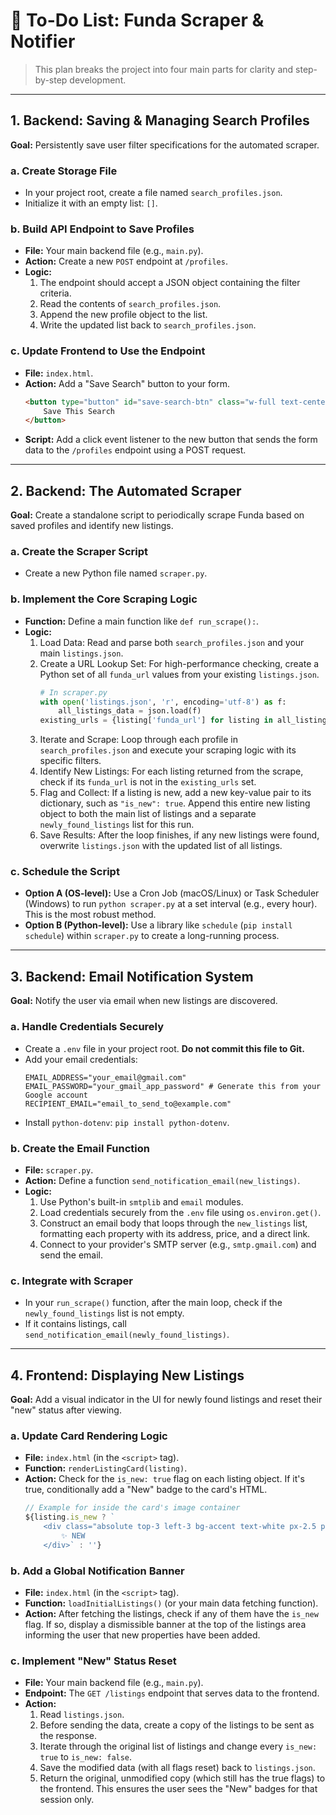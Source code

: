 
# 📝 To-Do List: Funda Scraper & Notifier

>This plan breaks the project into four main parts for clarity and step-by-step development.

---

## 1. Backend: Saving & Managing Search Profiles
**Goal:** Persistently save user filter specifications for the automated scraper.

### a. Create Storage File
- In your project root, create a file named `search_profiles.json`.
- Initialize it with an empty list: `[]`.

### b. Build API Endpoint to Save Profiles
- **File:** Your main backend file (e.g., `main.py`).
- **Action:** Create a new `POST` endpoint at `/profiles`.
- **Logic:**
    1. The endpoint should accept a JSON object containing the filter criteria.
    2. Read the contents of `search_profiles.json`.
    3. Append the new profile object to the list.
    4. Write the updated list back to `search_profiles.json`.

### c. Update Frontend to Use the Endpoint
- **File:** `index.html`.
- **Action:** Add a "Save Search" button to your form.
    ```html
    <button type="button" id="save-search-btn" class="w-full text-center px-6 py-2 bg-gray-600 text-white font-semibold rounded-lg hover:bg-gray-700 transition-all mt-2">
        Save This Search
    </button>
    ```
- **Script:** Add a click event listener to the new button that sends the form data to the `/profiles` endpoint using a POST request.

---

## 2. Backend: The Automated Scraper
**Goal:** Create a standalone script to periodically scrape Funda based on saved profiles and identify new listings.

### a. Create the Scraper Script
- Create a new Python file named `scraper.py`.

### b. Implement the Core Scraping Logic
- **Function:** Define a main function like `def run_scrape():`.
- **Logic:**
    1. Load Data: Read and parse both `search_profiles.json` and your main `listings.json`.
    2. Create a URL Lookup Set: For high-performance checking, create a Python set of all `funda_url` values from your existing `listings.json`.
        ```python
        # In scraper.py
        with open('listings.json', 'r', encoding='utf-8') as f:
            all_listings_data = json.load(f)
        existing_urls = {listing['funda_url'] for listing in all_listings_data['listings']}
        ```
    3. Iterate and Scrape: Loop through each profile in `search_profiles.json` and execute your scraping logic with its specific filters.
    4. Identify New Listings: For each listing returned from the scrape, check if its `funda_url` is not in the `existing_urls` set.
    5. Flag and Collect: If a listing is new, add a new key-value pair to its dictionary, such as `"is_new": true`. Append this entire new listing object to both the main list of listings and a separate `newly_found_listings` list for this run.
    6. Save Results: After the loop finishes, if any new listings were found, overwrite `listings.json` with the updated list of all listings.

### c. Schedule the Script
- **Option A (OS-level):** Use a Cron Job (macOS/Linux) or Task Scheduler (Windows) to run `python scraper.py` at a set interval (e.g., every hour). This is the most robust method.
- **Option B (Python-level):** Use a library like `schedule` (`pip install schedule`) within `scraper.py` to create a long-running process.

---

## 3. Backend: Email Notification System
**Goal:** Notify the user via email when new listings are discovered.

### a. Handle Credentials Securely
- Create a `.env` file in your project root. **Do not commit this file to Git.**
- Add your email credentials:
    ```env
    EMAIL_ADDRESS="your_email@gmail.com"
    EMAIL_PASSWORD="your_gmail_app_password" # Generate this from your Google account
    RECIPIENT_EMAIL="email_to_send_to@example.com"
    ```
- Install `python-dotenv`: `pip install python-dotenv`.

### b. Create the Email Function
- **File:** `scraper.py`.
- **Action:** Define a function `send_notification_email(new_listings)`.
- **Logic:**
    1. Use Python's built-in `smtplib` and `email` modules.
    2. Load credentials securely from the `.env` file using `os.environ.get()`.
    3. Construct an email body that loops through the `new_listings` list, formatting each property with its address, price, and a direct link.
    4. Connect to your provider's SMTP server (e.g., `smtp.gmail.com`) and send the email.

### c. Integrate with Scraper
- In your `run_scrape()` function, after the main loop, check if the `newly_found_listings` list is not empty.
- If it contains listings, call `send_notification_email(newly_found_listings)`.

---

## 4. Frontend: Displaying New Listings
**Goal:** Add a visual indicator in the UI for newly found listings and reset their "new" status after viewing.

### a. Update Card Rendering Logic
- **File:** `index.html` (in the `<script>` tag).
- **Function:** `renderListingCard(listing)`.
- **Action:** Check for the `is_new: true` flag on each listing object. If it's true, conditionally add a "New" badge to the card's HTML.
    ```js
    // Example for inside the card's image container
    ${listing.is_new ? `
        <div class="absolute top-3 left-3 bg-accent text-white px-2.5 py-1 rounded-full text-xs font-bold shadow-lg" style="background-color: #10b981;">
            ✨ NEW
        </div>` : ''}
    ```

### b. Add a Global Notification Banner
- **File:** `index.html` (in the `<script>` tag).
- **Function:** `loadInitialListings()` (or your main data fetching function).
- **Action:** After fetching the listings, check if any of them have the `is_new` flag. If so, display a dismissible banner at the top of the listings area informing the user that new properties have been added.

### c. Implement "New" Status Reset
- **File:** Your main backend file (e.g., `main.py`).
- **Endpoint:** The `GET /listings` endpoint that serves data to the frontend.
- **Action:**
    1. Read `listings.json`.
    2. Before sending the data, create a copy of the listings to be sent as the response.
    3. Iterate through the original list of listings and change every `is_new: true` to `is_new: false`.
    4. Save the modified data (with all flags reset) back to `listings.json`.
    5. Return the original, unmodified copy (which still has the true flags) to the frontend. This ensures the user sees the "New" badges for that session only.








